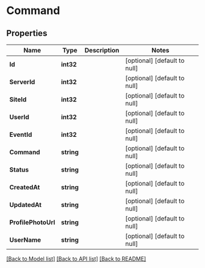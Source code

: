 # Command

## Properties
Name | Type | Description | Notes
------------ | ------------- | ------------- | -------------
**Id** | **int32** |  | [optional] [default to null]
**ServerId** | **int32** |  | [optional] [default to null]
**SiteId** | **int32** |  | [optional] [default to null]
**UserId** | **int32** |  | [optional] [default to null]
**EventId** | **int32** |  | [optional] [default to null]
**Command** | **string** |  | [optional] [default to null]
**Status** | **string** |  | [optional] [default to null]
**CreatedAt** | **string** |  | [optional] [default to null]
**UpdatedAt** | **string** |  | [optional] [default to null]
**ProfilePhotoUrl** | **string** |  | [optional] [default to null]
**UserName** | **string** |  | [optional] [default to null]

[[Back to Model list]](../README.md#documentation-for-models) [[Back to API list]](../README.md#documentation-for-api-endpoints) [[Back to README]](../README.md)

